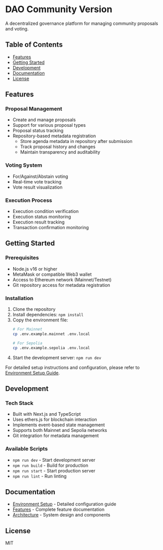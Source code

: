 # DAO Community Version

A decentralized governance platform for managing community proposals and voting.

## Table of Contents

- [Features](#features)
- [Getting Started](#getting-started)
- [Development](#development)
- [Documentation](#documentation)
- [License](#license)

## Features

### Proposal Management
- Create and manage proposals
- Support for various proposal types
- Proposal status tracking
- Repository-based metadata registration
  - Store agenda metadata in repository after submission
  - Track proposal history and changes
  - Maintain transparency and auditability

### Voting System
- For/Against/Abstain voting
- Real-time vote tracking
- Vote result visualization

### Execution Process
- Execution condition verification
- Execution status monitoring
- Execution result tracking
- Transaction confirmation monitoring

## Getting Started

### Prerequisites
- Node.js v16 or higher
- MetaMask or compatible Web3 wallet
- Access to Ethereum network (Mainnet/Testnet)
- Git repository access for metadata registration

### Installation
1. Clone the repository
2. Install dependencies: `npm install`
3. Copy the environment file:
   ```bash
   # For Mainnet
   cp .env.example.mainnet .env.local

   # For Sepolia
   cp .env.example.sepolia .env.local
   ```
4. Start the development server: `npm run dev`

For detailed setup instructions and configuration, please refer to [Environment Setup Guide](docs/environment-setup.md).

## Development

### Tech Stack
- Built with Next.js and TypeScript
- Uses ethers.js for blockchain interaction
- Implements event-based state management
- Supports both Mainnet and Sepolia networks
- Git integration for metadata management

### Available Scripts
- `npm run dev` - Start development server
- `npm run build` - Build for production
- `npm run start` - Start production server
- `npm run lint` - Run linting

## Documentation

- [Environment Setup](docs/environment-setup.md) - Detailed configuration guide
- [Features](docs/features.md) - Complete feature documentation
- [Architecture](docs/architecture.md) - System design and components

## License

MIT